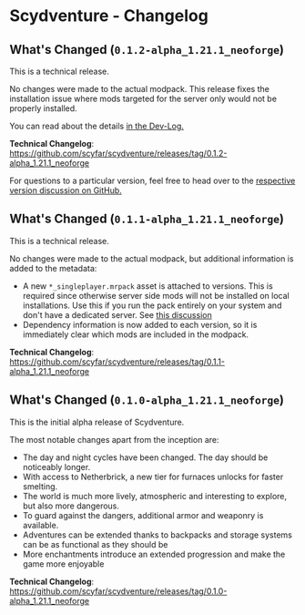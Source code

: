# Scydventure - Changelog

<!-- BEGIN 0.1.2-alpha_1.21.1_neoforge -->

## What's Changed (`0.1.2-alpha_1.21.1_neoforge`)

This is a technical release.

No changes were made to the actual modpack. This release fixes the installation issue where mods
targeted for the server only would not be properly installed.

You can read about the details [in the Dev-Log.](https://github.com/scyfar/scydventure/discussions/25)

**Technical Changelog**: https://github.com/scyfar/scydventure/releases/tag/0.1.2-alpha_1.21.1_neoforge

For questions to a particular version, feel free to head over to the
[respective version discussion on GitHub.](https://github.com/scyfar/scydventure/discussions/categories/versions)

<!-- END 0.1.2-alpha_1.21.1_neoforge -->
<!-- BEGIN 0.1.1-alpha_1.21.1_neoforge -->

## What's Changed (`0.1.1-alpha_1.21.1_neoforge`)

This is a technical release.

No changes were made to the actual modpack, but additional information is added to the metadata:

- A new `*_singleplayer.mrpack` asset is attached to versions. This is required since otherwise
  server side mods will not be installed on local installations. Use this if you run the pack
  entirely on your system and don't have a dedicated server. See
  [this discussion](https://github.com/scyfar/scydventure/discussions/25)
- Dependency information is now added to each version, so it is immediately clear which mods are
  included in the modpack.

**Technical Changelog**: https://github.com/scyfar/scydventure/releases/tag/0.1.1-alpha_1.21.1_neoforge

<!-- END 0.1.1-alpha_1.21.1_neoforge -->
<!-- BEGIN 0.1.0-alpha_1.21.1_neoforge -->

## What's Changed (`0.1.0-alpha_1.21.1_neoforge`)

This is the initial alpha release of Scydventure.

The most notable changes apart from the inception are:

- The day and night cycles have been changed. The day should be noticeably longer.
- With access to Netherbrick, a new tier for furnaces unlocks for faster smelting.
- The world is much more lively, atmospheric and interesting to explore, but also more dangerous.
- To guard against the dangers, additional armor and weaponry is available.
- Adventures can be extended thanks to backpacks and storage systems can be as functional as they
  should be
- More enchantments introduce an extended progression and make the game more enjoyable

**Technical Changelog**: https://github.com/scyfar/scydventure/releases/tag/0.1.0-alpha_1.21.1_neoforge

<!-- END 0.1.0-alpha_1.21.1_neoforge -->
